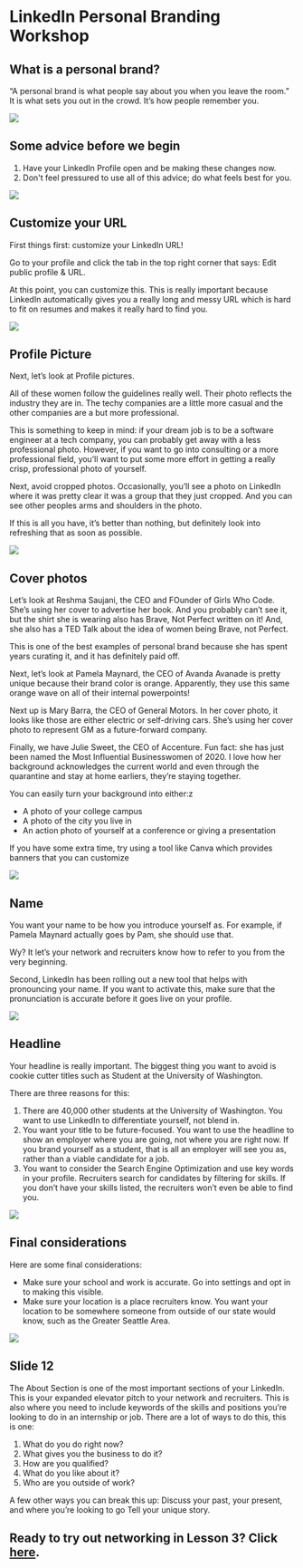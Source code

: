 # LinkedIn Personal Branding Workshop

## What is a personal brand?
“A personal brand is what people say about you when you leave the room.”
It is what sets you out in the crowd.
It’s how people remember you.

<img
  src="photos/2.png"
/>

## Some advice before we begin
1. Have your LinkedIn Profile open and be making these changes now.
2. Don't feel pressured to use all of this advice; do what feels best for you.

<img
  src="photos/3.png"
/>

## Customize your URL
First things first: customize your LinkedIn URL!

Go to your profile and click the tab in the top right corner that says: Edit public profile & URL.

At this point, you can customize this. This is really important because LinkedIn automatically gives you a really long and messy URL which is hard to fit on resumes and makes it really hard to find you.

<img
  src="photos/4.png"
/>

## Profile Picture
Next, let’s look at Profile pictures.

All of these women follow the guidelines really well. Their photo reflects the industry they are in. The techy companies are a little more casual and the other companies are a but more professional.

This is something to keep in mind: if your dream job is to be a software engineer at a tech company, you can probably get away with a less professional photo. However, if you want to go into consulting or a more professional field, you’ll want to put some more effort in getting a really crisp, professional photo of yourself.

Next, avoid cropped photos. Occasionally, you’ll see a photo on LinkedIn where it was pretty clear it was a group that they just cropped. And you can see other peoples arms and shoulders in the photo.

If this is all you have, it’s better than nothing, but definitely look into refreshing that as soon as possible.

<img
  src="photos/5.png"
/>

## Cover photos
Let’s look at Reshma Saujani, the CEO and FOunder of Girls Who Code. She’s using her cover to advertise her book. And you probably can’t see it, but the shirt she is wearing also has Brave, Not Perfect written on it! And, she also has a TED Talk about the idea of women being Brave, not Perfect.

This is one of the best examples of personal brand because she has spent years curating it, and it has definitely paid off.

Next, let’s look at Pamela Maynard, the CEO of Avanda
Avanade is pretty unique because their brand color is orange.
Apparently, they use this same orange wave on all of their internal powerpoints!

Next up is Mary Barra, the CEO of General Motors. In her cover photo, it looks like those are either electric or self-driving cars. She’s using her cover photo to represent GM as a future-forward company.

Finally, we have Julie Sweet, the CEO of Accenture. Fun fact: she has just been named the Most Influential Businesswomen of 2020. I love how her background acknowledges the current world and even through the quarantine and stay at home earliers, they’re staying together.

You can easily turn your background into either:z
- A photo of your college campus
- A photo of the city you live in
- An action photo of yourself at a conference or giving a presentation

If you have some extra time, try using a tool like Canva which provides banners that you can customize

<img
  src="photos/6.png"
/>

## Name
You want your name to be how you introduce yourself as. For example, if Pamela Maynard actually goes by Pam, she should use that.

Wy? It let’s your network and recruiters know how to refer to you from the very beginning.

Second, LinkedIn has been rolling out a new tool that helps with pronouncing your name. If you want to activate this, make sure that the pronunciation is accurate before it goes live on your profile.

<img
  src="photos/9.png"
/>

## Headline
Your headline is really important. The biggest thing you want to avoid is cookie cutter titles such as Student at the University of Washington.

There are three reasons for this:
1. There are 40,000 other students at the University of Washington. You want to use LinkedIn to differentiate yourself, not blend in.
2. You want your title to be future-focused. You want to use the headline to show an employer where you are going, not where you are right now. If you brand yourself as a student, that is all an employer will see you as, rather than a viable candidate for a job.
3. You want to consider the Search Engine Optimization and use key words in your profile. Recruiters search for candidates by filtering for skills. If you don’t have your skills listed, the recruiters won’t even be able to find you.

<img
  src="photos/11.png"
/>

## Final considerations
Here are some final considerations:
- Make sure your school and work is accurate. Go into settings and opt in to making this visible.
- Make sure your location is a place recruiters know. You want your location to be somewhere someone from outside of our state would know, such as the Greater Seattle Area.

<img
  src="photos/13.png"
/>

## Slide 12
The About Section is one of the most important sections of your LinkedIn. This is your expanded elevator pitch to your network and recruiters. This is also where you need to include keywords of the skills and positions you’re looking to do in an internship or job. There are a lot of ways to do this, this is one: 

1. What do you do right now?
2. What gives you the business to do it?
3. How are you qualified?
4. What do you like about it?
5. Who are you outside of work?

A few other ways you can break this up:
Discuss your past, your present, and where you’re looking to go
Tell your unique story.

## Ready to try out networking in Lesson 3? Click [here](https://github.com/lynzley/project-upskill-workshop/tree/main/Lesson%203).
